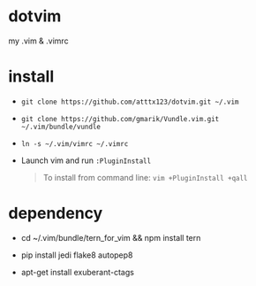 dotvim
======

my .vim &amp; .vimrc

install
======

* ```git clone https://github.com/atttx123/dotvim.git ~/.vim```

* ```git clone https://github.com/gmarik/Vundle.vim.git ~/.vim/bundle/vundle```

* ```ln -s ~/.vim/vimrc ~/.vimrc```

* Launch vim and run ```:PluginInstall```

  > To install from command line: ```vim +PluginInstall +qall```

dependency
======

* cd ~/.vim/bundle/tern_for_vim && npm install tern

* pip install jedi flake8 autopep8

* apt-get install exuberant-ctags
